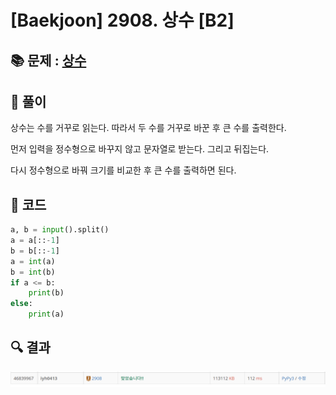 # [Baekjoon] 2908. 상수 [B2]

## 📚 문제 : [상수](https://www.acmicpc.net/problem/2908)

## 📖 풀이

상수는 수를 거꾸로 읽는다. 따라서 두 수를 거꾸로 바꾼 후 큰 수를 출력한다.

먼저 입력을 정수형으로 바꾸지 않고 문자열로 받는다. 그리고 뒤집는다.

다시 정수형으로 바꿔 크기를 비교한 후 큰 수를 출력하면 된다.

## 📒 코드

```python
a, b = input().split()
a = a[::-1]
b = b[::-1]
a = int(a)
b = int(b)
if a <= b:
    print(b)
else:
    print(a)
```

## 🔍 결과

![image-20220729023425361](README.assets/image-20220729023425361.png)